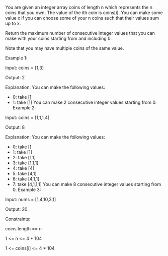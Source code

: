 You are given an integer array coins of length n which represents the n coins that you own. The value of the ith coin is coins[i]. You can make some value x if you can choose some of your n coins such that their values sum up to x.

Return the maximum number of consecutive integer values that you can make with your coins starting from and including 0.

Note that you may have multiple coins of the same value.



Example 1:

Input: coins = [1,3]

Output: 2

Explanation: You can make the following values:
- 0: take []
- 1: take [1]
  You can make 2 consecutive integer values starting from 0.
  Example 2:

Input: coins = [1,1,1,4]

Output: 8

Explanation: You can make the following values:
- 0: take []
- 1: take [1]
- 2: take [1,1]
- 3: take [1,1,1]
- 4: take [4]
- 5: take [4,1]
- 6: take [4,1,1]
- 7: take [4,1,1,1]
  You can make 8 consecutive integer values starting from 0.
  Example 3:

Input: nums = [1,4,10,3,1]

Output: 20


Constraints:

coins.length == n

1 <= n <= 4 * 104

1 <= coins[i] <= 4 * 104